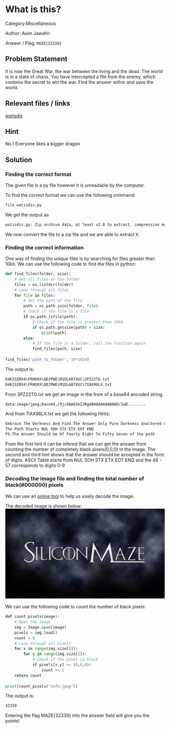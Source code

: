 # What is this?

Category:Miscellaneous

Author: Asim Jawahir

Answer / Flag: `MAZE{32339}`

## Problem Statement

It is now the Great War, the war between the living and the dead. The world is in a state of chaos. You have intercepted a file from the enemy, which contains the secret to win the war. Find the answer within and save the world.


## Relevant files / links
[watisdis](https://drive.google.com/file/d/11bAXDUdnHLsp1kJ83U0RM_bnDzjgzPfC/view?usp=sharing)

## Hint

No.1 Everyone likes a bigger dragon

## Solution

### Finding the correct format
The given file is a py file however it is unreadable by the computer.

To find the correct format we can use the following command:
``` sh
file watisdis.py
``` 
We get the output as 
``` sh
watisdis.py: Zip archive data, at least v2.0 to extract, compression method=store
```

We now convert the file to a zip file and we are able to extract it.

### Finding the correct information

One way of finding the unique files is by searching for files greater than 10kb.
We can use the following code to find the files in python:
``` python
def find_files(folder, size):
    # Get all files in the folder
    files = os.listdir(folder)
    # Loop through all files
    for file in files:
        # Get the path of the file
        path = os.path.join(folder, file)
        # Check if the file is a file
        if os.path.isfile(path):
            # Check if the file is greater than 10kb
            if os.path.getsize(path) > size:
                print(path)
        else:
            # If the file is a folder, call the function again
            find_files(path, size)

find_files('path_to_folder', 10*1024)

```
The output is:
``` sh
D4K2SIRX4\FRHO0X\QOJPWE\M1DL687XUC\3PZ22TG.txt
D4K2SIRX4\FRHO0X\QOJPWE\M1DL687XUC\7IAX96LX.txt
```

From 3PZ22TG.txt we get an image in the from of a base64 encoded string.
```
data:image/jpeg;base64,/9j/4AAQSkZJRgABAQAAAQABAAD/2wB........
```
And from 7IAX96LX.txt we get the following Hints:
``` sh
Embrace The Darkness And Find The Answer Only Pure Darkness Unaltered Can Show You The Way
The Path Starts NUL SOH STX ETX EOT ENQ
PS:The Answer Should be Of Fourty Eight To Fifty Seven of the path
```
From the first hint it can be infered that we can get the answer from counting the number of completely black pixels(0,0,0) in the image.
The second and third hint shows that the answer should be accepted in the form of digits. ASCII Table starts from NUL SOH STX ETX EOT ENQ and the 48 - 57 corresponds to digits 0-9

### Decoding the image file and finding the total number of black(#000000) pixels
We can use an [online tool](https://codebeautify.org/base64-to-image-converter) to help us easily decode the image.

The decoded image is shown below:
![decoded image](decoded_image.png)

We can use the following code to count the number of black pixels:
``` python
def count_pixels(image):
    # Open the image
    img = Image.open(image)
    pixels = img.load()
    count = 0
    # Loop through all pixels
    for x in range(img.size[0]):
        for y in range(img.size[1]):
            # Check if the pixel is black
            if pixels[x,y] == (0,0,0):
                count += 1
    return count

print(count_pixels("info.jpeg"))
```
The output is:
``` sh
32339
```

Entering the flag MAZE{32339} into the answer field will give you the points!
